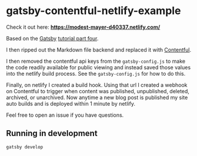 # gatsby-contentful-netlify-example

Check it out here: **https://modest-mayer-d40337.netlify.com/**

Based on the [Gatsby](https://www.gatsbyjs.org/) [tutorial part four](https://www.gatsbyjs.org/tutorial/part-four/).

I then ripped out the Markdown file backend and replaced it with [Contentful](https://www.contentful.com/).

I then removed the contentful api keys from the `gatsby-config.js` to make the code readily available for public viewing and instead saved those values into the netlify build process. See the `gatsby-config.js` for how to do this.

Finally, on netlify I created a build hook. Using that url I created a webhook on Contentful to trigger when content was published, unpublished, deleted, archived, or unarchived. Now anytime a new blog post is published my site auto builds and is deployed within 1 minute by netlify.

Feel free to open an issue if you have questions.

## Running in development
`gatsby develop`
